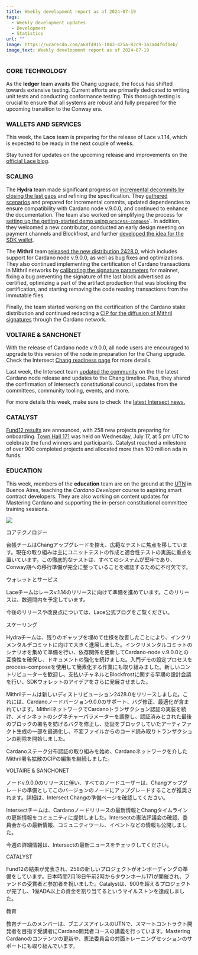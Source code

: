 ```yaml
---
title: Weekly development report as of 2024-07-19
tags:
  - Weekly development updates
  - Development
  - Statistics
url: ""
image: https://ucarecdn.com/a68f4915-1043-425a-82c9-3a3a44f6fbeb/
image_text: Weekly development report as of 2024-07-19
---
```


### CORE TECHNOLOGY

As the **ledger** team awaits the Chang upgrade, the focus has shifted towards extensive testing. Current efforts are primarily dedicated to writing unit tests and conducting conformance testing. This thorough testing is crucial to ensure that all systems are robust and fully prepared for the upcoming transition to the Conway era.

### WALLETS AND SERVICES

This week, the **Lace** team is preparing for the release of Lace v.1.14, which is expected to be ready in the next couple of weeks.

Stay tuned for updates on the upcoming release and improvements on the [official Lace blog](https://www.lace.io/blog).

### SCALING

The **Hydra** team made significant progress on [incremental decommits by closing the last gaps](https://github.com/cardano-scaling/hydra/issues/1483) and refining the specification. They [gathered scenarios](https://github.com/cardano-scaling/hydra/issues/1484) and prepared for incremental commits, updated dependencies to ensure compatibility with Cardano node v.9.0.0, and continued to enhance the documentation. The team also worked on simplifying the process for [setting up the getting-started demo using `process-compose`](https://github.com/cardano-scaling/hydra/pull/1503)\`. In addition, they welcomed a new contributor, conducted an early design meeting on payment channels and Blockfrost, and further [developed the idea for the SDK wallet](https://github.com/cardano-scaling/hydra/issues/1509).

The **Mithril** team [released the new distribution 2428.0](https://github.com/input-output-hk/mithril/releases/tag/2428.0), which includes support for Cardano node v.9.0.0, as well as bug fixes and optimizations. They also continued implementing the certification of Cardano transactions in Mithril networks by [calibrating the signature parameters](https://github.com/input-output-hk/mithril/issues/1814) for mainnet, fixing a bug preventing the signature of the last block advertised as certified, optimizing a part of the artifact production that was blocking the certification, and starting removing the code reading transactions from the immutable files.

Finally, the team started working on the certification of the Cardano stake distribution and continued redacting a [CIP for the diffusion of Mithril signatures](https://github.com/input-output-hk/mithril/issues/1775) through the Cardano network.

### VOLTAIRE & SANCHONET

With the release of Cardano node v.9.0.0, all node users are encouraged to upgrade to this version of the node in preparation for the Chang upgrade. Check the Intersect [Chang readiness page](https://docs.intersectmbo.org/cardano/cardano-upgrades/hard-forks/chang-timeline-and-dependencies/chang-upgrade-1-readiness) for more details. 

Last week, the Intersect team [updated the community](https://www.intersectmbo.org/news/intersect-development-update-22-july-12th) ​​on the the latest Cardano node release and updates to the Chang timeline. Plus, they shared the confirmation of Intersect’s constitutional council, updates from the committees, community tooling, events, and more. 

For more details this week, make sure to check  the [latest Intersect news.](https://www.intersectmbo.org/news)

### CATALYST

[Fund12 results](https://projectcatalyst.io/funds/12/voting-results) are announced, with 258 new projects preparing for onboarding. [Town Hall 171](https://www.youtube.com/live/7ltU3aEQloM?si=ACiGLOn3HSt9x8iD) was held on Wednesday, July 17, at 5 pm UTC to celebrate the fund winners and participants. Catalyst reached a milestone of over 900 completed projects and allocated more than 100 million ada in funds.

### EDUCATION

This week, members of the **education** team are on the ground at the [UTN](https://utn.edu.ar/es/) in Buenos Aires, teaching the _Cardano Developer_ course to aspiring smart contract developers. They are also working on content updates for Mastering Cardano and supporting the in-person constitutional committee training sessions.  
  
![](https://ucarecdn.com/bbb37492-9c67-4fb6-ab7f-7509a00e7305/-/preview/-/format/auto/-/quality/smart/)

コアテクノロジー

台帳チームはChangアップグレードを控え、広範なテストに焦点を移しています。現在の取り組みは主にユニットテストの作成と適合性テストの実施に重点を置いています。この徹底的なテストは、すべてのシステムが堅牢であり、Conway期への移行準備が完全に整っていることを確認するために不可欠です。

ウォレットとサービス

Laceチームはレースv.1.14のリリースに向けて準備を進めています。このリリースは、数週間内を予定しています。

今後のリリースや改良点については、Lace公式ブログをご覧ください。

スケーリング

Hydraチームは、残りのギャップを埋めて仕様を改善したことにより、インクリメンタルデコミットに向けて大きく進展しました。インクリメンタルコミットのシナリオを集めて準備を行い、依存関係を更新してCardano-node v.9.0.0との互換性を確保し、ドキュメントの強化を続けました。入門デモの設定プロセスをprocess-composeを使用して簡素化する作業にも取り組みました。新しいコントリビューターを歓迎し、支払いチャネルとBlockfrostに関する早期の設計会議を行い、SDKウォレットのアイデアをさらに発展させました。

Mithrilチームは新しいディストリビューション2428.0をリリースしました。これには、Cardanoノードバージョン9.0.0のサポート、バグ修正、最適化が含まれています。MithrilネットワークでCardanoトランザクション認証の実装を続け、メインネットのシグネチャーパラメーターを調整し、認証済みとされた最後のブロックの署名を妨げるバグを修正し、認証をブロックしていたアーティファクト生成の一部を最適化し、不変ファイルからのコード読み取りトランザクションの削除を開始しました。

Cardanoステーク分布認証の取り組みを始め、Cardanoネットワークを介したMithril署名拡散のCIPの編集を継続しました。

VOLTAIRE & SANCHONET

ノードv.9.0.0のリリースに伴い、すべてのノードユーザーは、Changアップグレードの準備としてこのバージョンのノードにアップグレードすることが推奨されます。詳細は、Intersect Changの準備ページを確認してください。

Intersectチームは、Cardanoノードリリースの最新情報とChangタイムラインの更新情報をコミュニティに提供しました。Intersectの憲法評議会の確認、委員会からの最新情報、コミュニティツール、イベントなどの情報も公開しました。

今週の詳細情報は、Intersectの最新ニュースをチェックしてください。

CATALYST

Fund12の結果が発表され、258の新しいプロジェクトがオンボーディングの準備をしています。日本時間7月18日午前2時からタウンホール171が開催され、ファンドの受賞者と参加者を祝いました。Catalystは、900を超えるプロジェクトが完了し、1億ADA以上の資金を割り当てるというマイルストンを達成しました。

教育

教育チームのメンバーは、ブエノスアイレスのUTNで、スマートコントラクト開発者を目指す受講者にCardano開発者コースの講義を行っています。Mastering Cardanoのコンテンツの更新や、憲法委員会の対面トレーニングセッションのサポートにも取り組んでいます。
